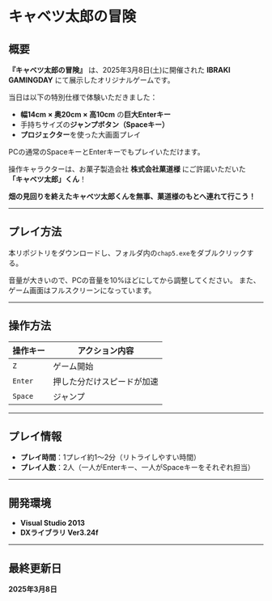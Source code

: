# キャベツ太郎の冒険

## 概要

**『キャベツ太郎の冒険』** は、2025年3月8日(土)に開催された **IBRAKI GAMINGDAY** にて展示したオリジナルゲームです。

当日は以下の特別仕様で体験いただきました：

- **幅14cm × 奥20cm × 高10cm** の**巨大Enterキー**
- 手持ちサイズの**ジャンプボタン（Spaceキー）**
- **プロジェクター**を使った大画面プレイ

PCの通常のSpaceキーとEnterキーでもプレイいただけます。

操作キャラクターは、お菓子製造会社 **株式会社菓道様** にご許諾いただいた  
**「キャベツ太郎」くん**！

**畑の見回りを終えたキャベツ太郎くんを無事、菓道様のもとへ連れて行こう！**

---

## プレイ方法
本リポジトリをダウンロードし、フォルダ内の`chap5.exe`をダブルクリックする。

音量が大きいので、PCの音量を10%ほどにしてから調整してください。
また、ゲーム画面はフルスクリーンになっています。

---

## 操作方法

| 操作キー | アクション内容                     |
|----------|----------------------------------|
| `Z`      | ゲーム開始                         |
| `Enter`  | 押した分だけスピードが加速         |
| `Space`  | ジャンプ                           |

---

## プレイ情報

- **プレイ時間**：1プレイ約1～2分（リトライしやすい時間）
- **プレイ人数**：2人（一人がEnterキー、一人がSpaceキーをそれぞれ担当）

---

## 開発環境

- **Visual Studio 2013**
- **DXライブラリ Ver3.24f**

---

## 最終更新日

**2025年3月8日**
